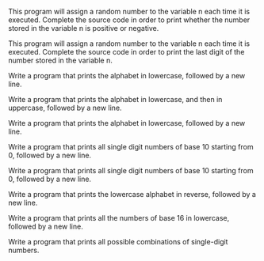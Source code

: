 

This program will assign a random number to the variable n each time it is executed. Complete the source code in order to print whether the number stored in the variable n is positive or negative.

This program will assign a random number to the variable n each time it is executed. Complete the source code in order to print the last digit of the number stored in the variable n.

Write a program that prints the alphabet in lowercase, followed by a new line.

Write a program that prints the alphabet in lowercase, and then in uppercase, followed by a new line.

Write a program that prints the alphabet in lowercase, followed by a new line.

Write a program that prints all single digit numbers of base 10 starting from 0, followed by a new line.

Write a program that prints all single digit numbers of base 10 starting from 0, followed by a new line.

Write a program that prints the lowercase alphabet in reverse, followed by a new line.

Write a program that prints all the numbers of base 16 in lowercase, followed by a new line.

Write a program that prints all possible combinations of single-digit numbers.

